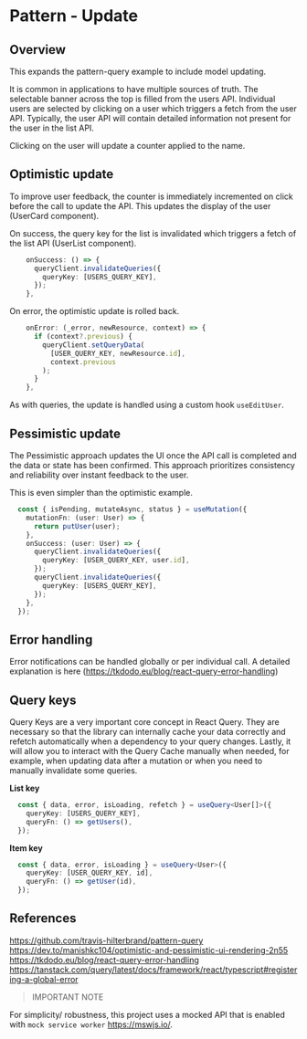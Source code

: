 # Pattern - Update

## Overview

This expands the pattern-query example to include model updating.

It is common in applications to have multiple sources of truth. The selectable banner across the top is filled from the users API. Individual users are selected by clicking on a user which triggers a fetch from the user API. Typically, the user API will contain detailed information not present for the user in the list API.

Clicking on the user will update a counter applied to the name.

## Optimistic update

To improve user feedback, the counter is immediately incremented on click before the call to update the API. This updates the display of the user (UserCard component).

On success, the query key for the list is invalidated which triggers a fetch of the list API (UserList component).

```typescript
    onSuccess: () => {
      queryClient.invalidateQueries({
        queryKey: [USERS_QUERY_KEY],
      });
    },
```

On error, the optimistic update is rolled back.

```typescript
    onError: (_error, newResource, context) => {
      if (context?.previous) {
        queryClient.setQueryData(
          [USER_QUERY_KEY, newResource.id],
          context.previous
        );
      }
    },
```

As with queries, the update is handled using a custom hook `useEditUser`.

## Pessimistic update

The Pessimistic approach updates the UI once the API call is completed and the data or state has been confirmed. This approach prioritizes consistency and reliability over instant feedback to the user.

This is even simpler than the optimistic example.

```typescript
  const { isPending, mutateAsync, status } = useMutation({
    mutationFn: (user: User) => {
      return putUser(user);
    },
    onSuccess: (user: User) => {
      queryClient.invalidateQueries({
        queryKey: [USER_QUERY_KEY, user.id],
      });
      queryClient.invalidateQueries({
        queryKey: [USERS_QUERY_KEY],
      });
    },
  });
```

## Error handling

Error notifications can be handled globally or per individual call. A detailed explanation is here (https://tkdodo.eu/blog/react-query-error-handling)

## Query keys

Query Keys are a very important core concept in React Query. They are necessary so that the library can internally cache your data correctly and refetch automatically when a dependency to your query changes. Lastly, it will allow you to interact with the Query Cache manually when needed, for example, when updating data after a mutation or when you need to manually invalidate some queries.

**List key**

```typescript
  const { data, error, isLoading, refetch } = useQuery<User[]>({
    queryKey: [USERS_QUERY_KEY],
    queryFn: () => getUsers(),
  });
```

**Item key**

```typescript
  const { data, error, isLoading } = useQuery<User>({
    queryKey: [USER_QUERY_KEY, id],
    queryFn: () => getUser(id),
  });
```

## References

https://github.com/travis-hilterbrand/pattern-query
https://dev.to/manishkc104/optimistic-and-pessimistic-ui-rendering-2n55
https://tkdodo.eu/blog/react-query-error-handling
https://tanstack.com/query/latest/docs/framework/react/typescript#registering-a-global-error

> IMPORTANT NOTE

For simplicity/ robustness, this project uses a mocked API that is enabled with `mock service worker` <https://mswjs.io/>.
